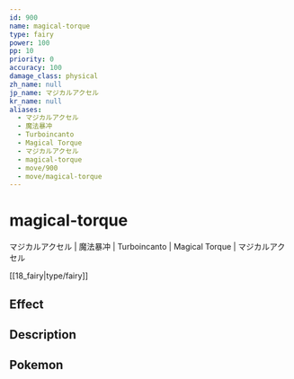 ```yaml
---
id: 900
name: magical-torque
type: fairy
power: 100
pp: 10
priority: 0
accuracy: 100
damage_class: physical
zh_name: null
jp_name: マジカルアクセル
kr_name: null
aliases:
  - マジカルアクセル
  - 魔法暴冲
  - Turboincanto
  - Magical Torque
  - マジカルアクセル
  - magical-torque
  - move/900
  - move/magical-torque
---
```

# magical-torque
    
マジカルアクセル | 魔法暴冲 | Turboincanto | Magical Torque | マジカルアクセル

[[18_fairy|type/fairy]]

## Effect



## Description



## Pokemon




